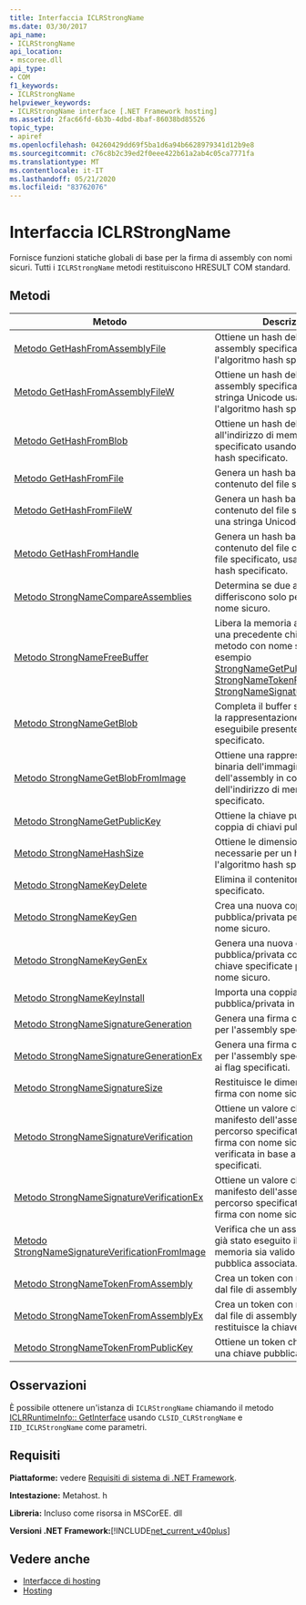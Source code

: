```yaml
---
title: Interfaccia ICLRStrongName
ms.date: 03/30/2017
api_name:
- ICLRStrongName
api_location:
- mscoree.dll
api_type:
- COM
f1_keywords:
- ICLRStrongName
helpviewer_keywords:
- ICLRStrongName interface [.NET Framework hosting]
ms.assetid: 2fac66fd-6b3b-4dbd-8baf-86038bd85526
topic_type:
- apiref
ms.openlocfilehash: 04260429dd69f5ba1d6a94b6628979341d12b9e8
ms.sourcegitcommit: c76c8b2c39ed2f0eee422b61a2ab4c05ca7771fa
ms.translationtype: MT
ms.contentlocale: it-IT
ms.lasthandoff: 05/21/2020
ms.locfileid: "83762076"
---
```

# <a name="iclrstrongname-interface"></a>Interfaccia ICLRStrongName
Fornisce funzioni statiche globali di base per la firma di assembly con nomi sicuri. Tutti i `ICLRStrongName` metodi restituiscono HRESULT COM standard.  
  
## <a name="methods"></a>Metodi  
  
|Metodo|Descrizione|  
|------------|-----------------|  
|[Metodo GetHashFromAssemblyFile](iclrstrongname-gethashfromassemblyfile-method.md)|Ottiene un hash del file di assembly specificato usando l'algoritmo hash specificato.|  
|[Metodo GetHashFromAssemblyFileW](iclrstrongname-gethashfromassemblyfilew-method.md)|Ottiene un hash del file di assembly specificato come stringa Unicode usando l'algoritmo hash specificato.|  
|[Metodo GetHashFromBlob](iclrstrongname-gethashfromblob-method.md)|Ottiene un hash dell'assembly all'indirizzo di memoria specificato usando l'algoritmo hash specificato.|  
|[Metodo GetHashFromFile](iclrstrongname-gethashfromfile-method.md)|Genera un hash basato sul contenuto del file specificato.|  
|[Metodo GetHashFromFileW](iclrstrongname-gethashfromfilew-method.md)|Genera un hash basato sul contenuto del file specificato da una stringa Unicode.|  
|[Metodo GetHashFromHandle](iclrstrongname-gethashfromhandle-method.md)|Genera un hash basato sul contenuto del file con l'handle di file specificato, usando l'algoritmo hash specificato.|  
|[Metodo StrongNameCompareAssemblies](iclrstrongname-strongnamecompareassemblies-method.md)|Determina se due assembly differiscono solo per le firme con nome sicuro.|  
|[Metodo StrongNameFreeBuffer](../../../../docs/framework/unmanaged-api/hosting/iclrstrongname-strongnamefreebuffer-method.md)|Libera la memoria allocata con una precedente chiamata a un metodo con nome sicuro, ad esempio [StrongNameGetPublicKey](../../../../docs/framework/unmanaged-api/hosting/iclrstrongname-strongnamegetpublickey-method.md), [StrongNameTokenFromPublicKey](../../../../docs/framework/unmanaged-api/hosting/iclrstrongname-strongnametokenfrompublickey-method.md)o [StrongNameSignatureGeneration](iclrstrongname-strongnamesignaturegeneration-method.md).|  
|[Metodo StrongNameGetBlob](iclrstrongname-strongnamegetblob-method.md)|Completa il buffer specificato con la rappresentazione binaria del file eseguibile presente all'indirizzo specificato.|  
|[Metodo StrongNameGetBlobFromImage](iclrstrongname-strongnamegetblobfromimage-method.md)|Ottiene una rappresentazione binaria dell'immagine dell'assembly in corrispondenza dell'indirizzo di memoria specificato.|  
|[Metodo StrongNameGetPublicKey](iclrstrongname-strongnamegetpublickey-method.md)|Ottiene la chiave pubblica da una coppia di chiavi pubblica/privata.|  
|[Metodo StrongNameHashSize](iclrstrongname-strongnamehashsize-method.md)|Ottiene le dimensioni del buffer necessarie per un hash usando l'algoritmo hash specificato.|  
|[Metodo StrongNameKeyDelete](iclrstrongname-strongnamekeydelete-method.md)|Elimina il contenitore di chiavi specificato.|  
|[Metodo StrongNameKeyGen](iclrstrongname-strongnamekeygen-method.md)|Crea una nuova coppia di chiavi pubblica/privata per l'uso come nome sicuro.|  
|[Metodo StrongNameKeyGenEx](iclrstrongname-strongnamekeygenex-method.md)|Genera una nuova coppia di chiavi pubblica/privata con le dimensioni chiave specificate per l'uso come nome sicuro.|  
|[Metodo StrongNameKeyInstall](iclrstrongname-strongnamekeyinstall-method.md)|Importa una coppia di chiavi pubblica/privata in un contenitore.|  
|[Metodo StrongNameSignatureGeneration](iclrstrongname-strongnamesignaturegeneration-method.md)|Genera una firma con nome sicuro per l'assembly specificato.|  
|[Metodo StrongNameSignatureGenerationEx](iclrstrongname-strongnamesignaturegenerationex-method.md)|Genera una firma con nome sicuro per l'assembly specificato, in base ai flag specificati.|  
|[Metodo StrongNameSignatureSize](iclrstrongname-strongnamesignaturesize-method.md)|Restituisce le dimensioni della firma con nome sicuro.|  
|[Metodo StrongNameSignatureVerification](iclrstrongname-strongnamesignatureverification-method.md)|Ottiene un valore che indica se il manifesto dell'assembly nel percorso specificato contiene una firma con nome sicuro, che viene verificata in base ai flag specificati.|  
|[Metodo StrongNameSignatureVerificationEx](iclrstrongname-strongnamesignatureverificationex-method.md)|Ottiene un valore che indica se il manifesto dell'assembly nel percorso specificato contiene una firma con nome sicuro.|  
|[Metodo StrongNameSignatureVerificationFromImage](iclrstrongname-strongnamesignatureverificationfromimage-method.md)|Verifica che un assembly di cui è già stato eseguito il mapping in memoria sia valido per la chiave pubblica associata.|  
|[Metodo StrongNameTokenFromAssembly](iclrstrongname-strongnametokenfromassembly-method.md)|Crea un token con nome sicuro dal file di assembly specificato.|  
|[Metodo StrongNameTokenFromAssemblyEx](iclrstrongname-strongnametokenfromassemblyex-method.md)|Crea un token con nome sicuro dal file di assembly specificato e restituisce la chiave pubblica.|  
|[Metodo StrongNameTokenFromPublicKey](iclrstrongname-strongnametokenfrompublickey-method.md)|Ottiene un token che rappresenta una chiave pubblica.|  
  
## <a name="remarks"></a>Osservazioni  
 È possibile ottenere un'istanza di `ICLRStrongName` chiamando il metodo [ICLRRuntimeInfo:: GetInterface](iclrruntimeinfo-getinterface-method.md) usando `CLSID_CLRStrongName` e `IID_ICLRStrongName` come parametri.  
  
## <a name="requirements"></a>Requisiti  
 **Piattaforme:** vedere [Requisiti di sistema di .NET Framework](../../get-started/system-requirements.md).  
  
 **Intestazione:** Metahost. h  
  
 **Libreria:** Incluso come risorsa in MSCorEE. dll  
  
 **Versioni .NET Framework:**[!INCLUDE[net_current_v40plus](../../../../includes/net-current-v40plus-md.md)]  
  
## <a name="see-also"></a>Vedere anche

- [Interfacce di hosting](hosting-interfaces.md)
- [Hosting](index.md)

